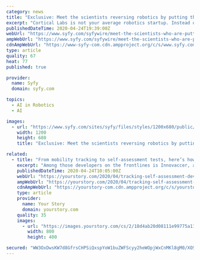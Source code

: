 ```yaml
---
category: news
title: "Exclusive: Meet the scientists reversing robotics by putting the man into the machine"
excerpt: "Cortical Labs is not your average robotics startup. Instead of creating artificial technology that is programmed to function like the ... Probably not, if you ask Chong and Kitchen, but they also admitted it’s too early to tell. Fluid intelligence is what they’re going for right now. The more complex devices that think with these chips ..."
publishedDateTime: 2020-04-24T19:39:00Z
webUrl: "https://www.syfy.com/syfywire/meet-the-scientists-who-are-putting-neurons-into-computers"
ampWebUrl: "https://www.syfy.com/syfywire/meet-the-scientists-who-are-putting-neurons-into-computers?amp"
cdnAmpWebUrl: "https://www-syfy-com.cdn.ampproject.org/c/s/www.syfy.com/syfywire/meet-the-scientists-who-are-putting-neurons-into-computers?amp"
type: article
quality: 67
heat: 77
published: true

provider:
  name: Syfy
  domain: syfy.com

topics:
  - AI in Robotics
  - AI

images:
  - url: "https://www.syfy.com/sites/syfy/files/styles/1200x680/public/2020/04/hackersmatrix_0.jpg"
    width: 1200
    height: 680
    title: "Exclusive: Meet the scientists reversing robotics by putting the man into the machine"

related:
  - title: "From mobility tracking to self-assessment tests, here’s how these software developers are combating COVID-19 using AWS"
    excerpt: "Among those developers on the frontlines is Innovaccer, a San Francisco-based healthcare technology company that leverages artificial intelligence and analytics ... The company has listed these datasets on AWS Data Exchange. Any AWS customer can browse and find the intelligence, subscribe and access the data directly in their S3 bucket."
    publishedDateTime: 2020-04-24T10:05:00Z
    webUrl: "https://yourstory.com/2020/04/tracking-self-assessment-developers-aws"
    ampWebUrl: "https://yourstory.com/2020/04/tracking-self-assessment-developers-aws/amp"
    cdnAmpWebUrl: "https://yourstory-com.cdn.ampproject.org/c/s/yourstory.com/2020/04/tracking-self-assessment-developers-aws/amp"
    type: article
    provider:
      name: Your Story
      domain: yourstory.com
    quality: 35
    images:
      - url: "https://images.yourstory.com/cs/2/18d4ab20d08111e99775a119527191d8/AWScovid19-01-1587721821795.png?fm=png&auto=format"
        width: 800
        height: 400

secured: "WW3OxDwsKW7d8GfrsCHPSiQxspYoW1buZWFScyy2heWOpjWxCnMKl8gM0/XOSk4j/C/41wiiUxTLv5kjF0tvEx+8Fpj5ex6F31TtiJnyOMmZLcl2T9r/woenPxVoBhBYWVm5RG920nu70HhpYnEXsY6F3ogf0B15mDAZLR5i9bhoINBrq7Btc1WliHb2SAQfiQQdB1j9jfsaspJ2pGLbMz+5btztl0KDqMPiUWASXYrzKmt+ZfYdwWRkpqmOKsjwCLAojSKNuRGIIgGFatmAa3mdXKS9mxySViCUshTprhMCVx++agtLmcEkCJvOe0ug;k1UPdjN2Qtx+Fe7p8D5XUA=="
---
```


